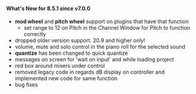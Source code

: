 
#### What's New for 8.5.1 since v7.0.0 
* **mod wheel** and **pitch wheel** support on plugins that have that function
  * set range to 12 on Pitch in the Channel Window for Pitch to function correctly
* dropped older version support. 20.9 and higher only!
* volume, mute and solo control in the piano roll for the selected sound
* **quantize** has been changed to quick quantize
* messages on screen for 'wait on input' and while loading project
* red box around mixers under control
* removed legacy code in regards dB display on controller and implemented new code for same function
* bug fixes 